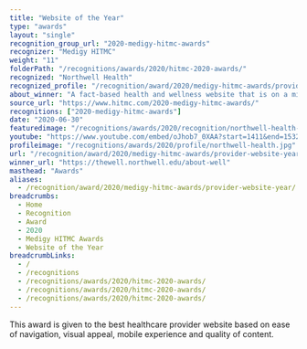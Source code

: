 ```yaml
---
title: "Website of the Year"
type: "awards"
layout: "single"
recognition_group_url: "2020-medigy-hitmc-awards"
recognizer: "Medigy HITMC"
weight: "11"
folderPath: "/recognitions/awards/2020/hitmc-2020-awards/"
recognized: "Northwell Health"
recognized_profile: "/recognition/award/2020/medigy-hitmc-awards/provider-website-year"
about_winner: "A fact-based health and wellness website that is on a mission to make a difference as an honest, trusted, and caring partner. The website provides personalized content to consumers to make them more confident & capable in their healthcare journey."
source_url: "https://www.hitmc.com/2020-medigy-hitmc-awards/"
recognitions: ["2020-medigy-hitmc-awards"]
date: "2020-06-30"
featuredimage: "/recognitions/awards/2020/recognition/northwell-health-hitmc-2020-website-of-the-year.jpg"
youtube: "https://www.youtube.com/embed/oJhob7_0XAA?start=1411&end=1532"
profileimage: "/recognitions/awards/2020/profile/northwell-health.jpg"
url: "/recognition/award/2020/medigy-hitmc-awards/provider-website-year"
winner_url: "https://thewell.northwell.edu/about-well"
masthead: "Awards"
aliases:
  - /recognition/award/2020/medigy-hitmc-awards/provider-website-year/
breadcrumbs:
  - Home
  - Recognition
  - Award
  - 2020
  - Medigy HITMC Awards
  - Website of the Year
breadcrumbLinks:
  - /
  - /recognitions
  - /recognitions/awards/2020/hitmc-2020-awards/
  - /recognitions/awards/2020/hitmc-2020-awards/
  - /recognitions/awards/2020/hitmc-2020-awards/
---
```


This award is given to the best healthcare provider website based on ease of navigation, visual appeal, mobile experience and quality of content.
